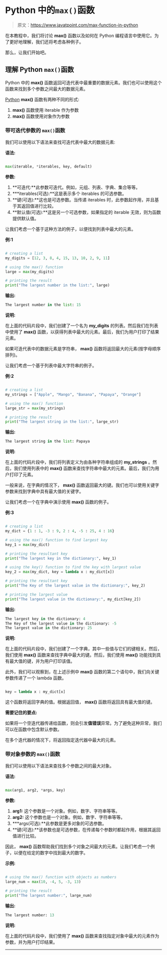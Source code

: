 # Python 中的`max()`函数

> 原文：<https://www.javatpoint.com/max-function-in-python>

在本教程中，我们将讨论 **max()** 函数以及如何在 Python 编程语言中使用它。为了更好地理解，我们还将考虑各种例子。

那么，让我们开始吧。

## 理解 Python `max()`函数

Python 中的 **max()** 函数返回可迭代表中最重要的数据元素。我们也可以使用这个函数来找到多个参数之间最大的数据元素。

[Python](https://www.javatpoint.com/python-tutorial) **max()** 函数有两种不同的形式:

1.  **max()** 函数使用 iterable 作为参数
2.  **max()** 函数使用对象作为参数

### 带可迭代参数的 `max()`函数

我们可以使用以下语法来查找可迭代表中最大的数据元素:

**语法:**

```py

max(iterable, *iterables, key, default)

```

**参数:**

1.  **可迭代:**此参数可迭代。例如，元组、列表、字典、集合等等。
2.  ***iterables(可选):**这是表示多个 iterables 的可选参数。
3.  **键(可选):**这也是可选参数。当传递 iterables 时，此参数起作用，并且基于其返回值进行比较。
4.  **默认值(可选):**这是另一个可选参数，如果指定的 iterable 无效，则为函数提供默认值。

让我们考虑一个基于这种方法的例子，以便找到列表中最大的元素。

**例:1**

```py

# creating a list
my_digits = [12, 3, 8, 4, 15, 13, 10, 2, 9, 11]

# using the max() function
large = max(my_digits)

# printing the result
print("The largest number in the list:", large)

```

**输出:**

```py
The largest number in the list: 15

```

**说明:**

在上面的代码片段中，我们创建了一个名为 **my_digits** 的列表。然后我们在列表中使用了 **max()** 函数，以获得列表中最大的元素。最后，我们为用户打印了结果元素。

如果可迭代表中的数据元素是字符串， **max()** 函数将返回最大的元素(按字母顺序排列)。

让我们考虑一个基于列表中最大字符串的例子。

**例:2**

```py

# creating a list
my_strings = ["Apple", "Mango", "Banana", "Papaya", "Orange"]

# using the max() function
large_str = max(my_strings)

# printing the result
print("The largest string in the list:", large_str)

```

**输出:**

```py
The largest string in the list: Papaya

```

**说明:**

在上面的代码片段中，我们将列表定义为由各种字符串组成的 **my_strings** 。然后，我们使用列表中的 **max()** 函数来查找字符串中最大的元素。最后，我们为用户打印了元素。

一般来说，在字典的情况下， **max()** 函数返回最大的键。我们也可以使用关键字参数来找到字典中具有最大值的关键字。

让我们考虑一个在字典中演示使用 **max()** 函数的例子。

**例:3**

```py

# creating a list
my_dict = {1 : 1, -3 : 9, 2 : 4, -5 : 25, 4 : 16}

# using the max() function to find largest key
key_1 = max(my_dict)

# printing the resultant key
print("The largest key in the dictionary:", key_1)

# using the key() function to find the key with largest value
key_2 = max(my_dict, key = lambda x : my_dict[x])

# printing the resultant key
print("The Key of the largest value in the dictionary:", key_2)

# printing the largest value
print("The largest value in the dictionary:", my_dict[key_2])

```

**输出:**

```py
The largest key in the dictionary: 4
The Key of the largest value in the dictionary: -5
The largest value in the dictionary: 25

```

**说明:**

在上面的代码片段中，我们创建了一个字典，其中一些值与它们的键相关。然后，我们使用 **max()** 函数来查找字典中最大的键。然后，我们使用 **max()** 功能找到具有最大值的键，并为用户打印该值。

此外，我们可以观察到，在上述示例中 **max()** 函数的第二个语句中，我们向关键参数传递了一个 lambda 函数。

```py

key = lambda x : my_dict[x]

```

这个函数将返回字典的值。根据返回值， **max()** 函数将返回具有最大值的键。

**需要记住的要点:**

如果将一个空迭代器传递给函数，则会引发**值错误**异常。为了避免这种异常，我们可以在函数中包含默认参数。

在多个迭代器的情况下，将返回指定迭代器中最大的元素。

### 带对象参数的 `max()`函数

我们可以使用以下语法来查找多个参数之间的最大对象。

**语法:**

```py

max(arg1, arg2, *args, key)

```

**参数:**

1.  **arg1:** 这个参数是一个对象。例如，数字、字符串等等。
2.  **arg2:** 这个参数也是一个对象。例如，数字、字符串等等。
3.  ***args(可选):**此参数是更多对象的可选参数。
4.  **键(可选):**该参数也是可选参数，在传递每个参数时都起作用，根据其返回值进行比较。

因此， **max()** 函数帮助我们找到多个对象之间最大的元素。让我们考虑一个例子，以便在给定的数字中找到最大的数字。

**示例:**

```py

# using the max() function with objects as numbers
large_num = max(10, -4, 5, -3, 13)

# printing the result
print("The largest number:", large_num)

```

**输出:**

```py
The largest number: 13

```

**说明:**

在上面的代码片段中，我们使用了 **max()** 函数来查找指定对象中最大的元素作为参数，并为用户打印结果。

* * *